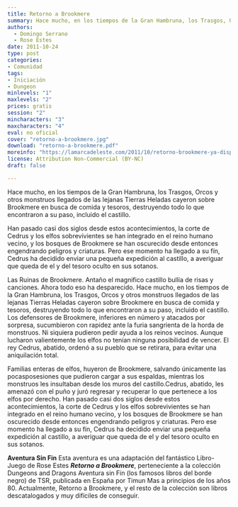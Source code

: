 ```yaml
---
title: Retorno a Brookmere
summary: Hace mucho, en los tiempos de la Gran Hambruna, los Trasgos, Orcos y otros monstruos llegados de las lejanas Tierras Heladas cayeron sobre Brookmere en busca de comida y tesoros, destruyendo todo lo que encontraron a su paso, incluido el castillo.
authors:
  - Domingo Serrano
  - Rose Estes
date: 2011-10-24
type: post
categories:
- Comunidad
tags:
- Iniciación
- Dungeon
minlevels: "1"
maxlevels: "2"
prices: gratis
session: "2"
mincharacters: "3"
maxcharacters: "4"
eval: no oficial
cover: "retorno-a-brookmere.jpg"
download: "retorno-a-brookmere.pdf"
moreinfo: "https://lamarcadeleste.com/2011/10/retorno-brookmere-ya-disponible.html"
license: Attribution Non-Commercial (BY-NC)
draft: false

---
```


Hace mucho, en los tiempos de la Gran Hambruna, los Trasgos, Orcos y otros monstruos llegados de las lejanas Tierras Heladas cayeron sobre Brookmere en busca de comida y tesoros, destruyendo todo lo que encontraron a su paso, incluido el castillo.

Han pasado casi dos siglos desde estos acontecimientos, la corte de Cedrus y los elfos sobrevivientes se han integrado en el reino humano vecino, y los bosques de Brookmere se han oscurecido desde entonces engendrando peligros y criaturas. Pero ese momento ha llegado a su fín, Cedrus ha decidido enviar una pequeña expedición al castillo, a averiguar que queda de el y del tesoro oculto en sus sotanos.

Las Ruinas de Brookmere. Antaño el magnifico castillo bullía de risas y canciones. Ahora todo eso ha desparecido.
Hace mucho, en los tiempos de la Gran Hambruna, los Trasgos, Orcos y otros monstruos llegados de las lejanas Tierras Heladas cayeron sobre Brookmere en busca de comida y tesoros, destruyendo todo lo que encontraron a su paso, incluido el castillo.
Los defensores de Brookmere, inferiores en número y atacados por sorpresa, sucumbieron con rapidez ante la furia sangrienta de la horda de monstruos. Ni siquiera pudieron pedir ayuda a los reinos vecinos. Aunque lucharon valientemente los elfos no tenían ninguna posibilidad de vencer. El rey Cedrus, abatido, ordenó a su pueblo que se retirara, para evitar una aniquilación total.

Familias enteras de elfos, huyeron de Brookmere, salvando únicamente las pocasposesiones que pudieron cargar a sus espaldas, mientras los monstruos les insultaban desde los muros del castillo.Cedrus, abatido, les amenazó con el puño y juró regresar y recuperar lo que pertenece a los elfos por derecho.
Han pasado casi dos siglos desde estos acontecimientos, la corte de Cedrus y los elfos sobrevivientes se han integrado en el reino humano vecino, y los bosques de Brookmere se han oscurecido desde entonces engendrando peligros y criaturas. Pero ese momento ha llegado a su fín, Cedrus ha decidido enviar una pequeña expedición al castillo, a averiguar que queda de el y del tesoro oculto en sus sotanos.

**Aventura Sin Fin** Esta aventura es una adaptación del fantástico Libro-Juego de Rose Estes ***Retorno a Brookmere***, perteneciente a la colección Dungeons and Dragons Aventura sin Fin (los famosos libros del borde negro) de TSR, publicada en España por Timun Mas a principios de los años 80.
Actualmente, Retorno a Brookmere, y el resto de la colección son libros descatalogados y muy difíciles de conseguir.
